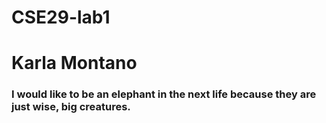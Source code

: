 # CSE29-lab1

# Karla Montano 
### I would like to be an elephant in the next life because they are just wise, big creatures.
